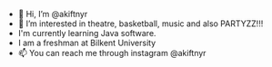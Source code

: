 - 👋 Hi, I’m @akiftnyr
- 👀 I’m interested in theatre, basketball, music and also PARTYZZ!!!
- I'm currently learning Java software.
- I am a freshman at Bilkent University
- 📫 You can reach me through instagram @akiftnyr 
